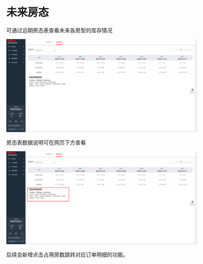 # 未来房态

可通过远期房态表查看未来各房型的库存情况

![&#x8FDC;&#x671F;&#x623F;&#x6001;&#x56FE;](../../.gitbook/assets/image%20%28365%29.png)

  
房态表数据说明可在网页下方查看

![&#x7F51;&#x9875;&#x4E0B;&#x65B9;&#x53EF;&#x89C1;&#x623F;&#x6001;&#x8BF4;&#x660E;](../../.gitbook/assets/image%20%28344%29.png)

  
后续会新增点击占用房数跳转对应订单明细的功能。

